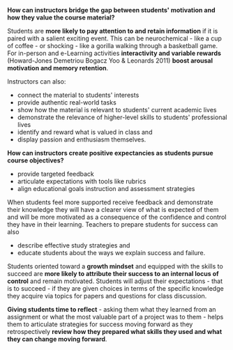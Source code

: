 <p><strong>How can instructors bridge the gap between students' motivation and how they value the course material?</strong></p>

<p><span style=font-weight: 400;>Students are </span><strong>more likely to pay attention to and retain information</strong><span style=font-weight: 400;> if it is paired with a salient exciting event. This can be neurochemical - like a cup of coffee - or shocking - like a gorilla walking through a basketball game. For in-person and e-Learning activities </span><strong>interactivity and variable rewards</strong><span style=font-weight: 400;> (Howard-Jones Demetriou Bogacz Yoo &amp; Leonards 2011) </span><strong>boost arousal motivation and memory retention</strong><span style=font-weight: 400;>.</span></p>

<p><span style=font-weight: 400;>Instructors can also:</span></p>  <ul>  <li style=font-weight: 400;><span style=font-weight: 400;>connect the material to students' interests</span></li>  <li style=font-weight: 400;><span style=font-weight: 400;>provide authentic real-world tasks</span></li>  <li style=font-weight: 400;><span style=font-weight: 400;>show how the material is relevant to students' current academic lives</span></li>  <li style=font-weight: 400;><span style=font-weight: 400;>demonstrate the relevance of higher-level skills to students' professional lives</span></li>  <li style=font-weight: 400;><span style=font-weight: 400;>identify and reward what is valued in class and</span></li>  <li style=font-weight: 400;><span style=font-weight: 400;>display passion and enthusiasm themselves.</span></li>  </ul>

<p><strong>How can instructors create positive expectancies as students pursue course objectives?</strong></p>

<ul>  <li style=font-weight: 400;><span style=font-weight: 400;>provide targeted feedback</span></li>  <li style=font-weight: 400;><span style=font-weight: 400;>articulate expectations with tools like rubrics</span></li>  <li style=font-weight: 400;><span style=font-weight: 400;>align educational goals instruction and assessment strategies</span></li>  </ul>

<p><span style=font-weight: 400;>When students feel more supported receive feedback and demonstrate their knowledge they will have a clearer view of what is expected of them and will be more motivated as a consequence of the confidence and control they have in their learning. Teachers to prepare students for success can also</span></p>

<ul>  <li style=font-weight: 400;><span style=font-weight: 400;>describe effective study strategies and</span></li>  <li style=font-weight: 400;><span style=font-weight: 400;>educate students about the ways we explain success and failure.</span></li>  </ul>

<p><span style=font-weight: 400;>Students oriented toward a </span><strong>growth mindset</strong><span style=font-weight: 400;> and equipped with the skills to succeed are </span><strong>more likely to attribute their success to an internal locus of control</strong><span style=font-weight: 400;> and remain motivated. Students will adjust their expectations - that is to succeed - if they are given choices in terms of the specific knowledge they acquire via topics for papers and questions for class discussion. </span></p>

<p><strong>Giving students time to reflect</strong><span style=font-weight: 400;> - asking them what they learned from an assignment or what the most valuable part of a project was to them - helps them to articulate strategies for success moving forward as they retrospectively </span><strong>review how they prepared what skills they used and what they can change moving forward</strong><span style=font-weight: 400;>.</span></p>